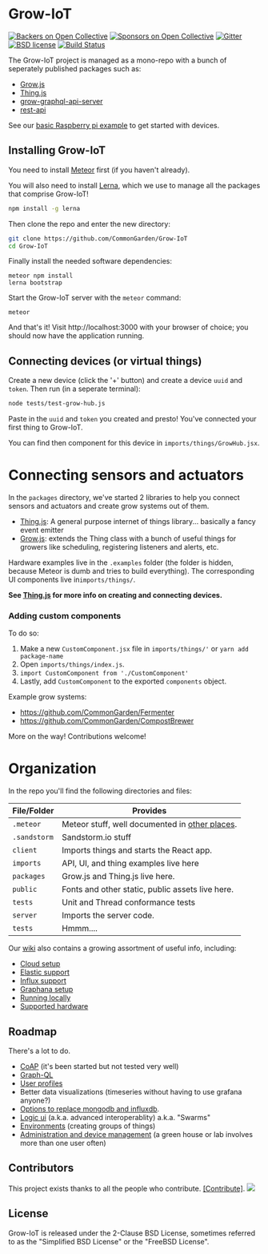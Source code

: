 # Grow-IoT

[![Backers on Open Collective](https://opencollective.com/Grow-IoT/backers/badge.svg)](#backers) [![Sponsors on Open Collective](https://opencollective.com/Grow-IoT/sponsors/badge.svg)](#sponsors) [![Gitter](https://img.shields.io/gitter/room/nwjs/nw.js.svg)](https://gitter.im/CommonGarden/Grow-IoT) [![BSD license](https://img.shields.io/badge/license-BSD--2--Clause-blue.svg)](https://github.com/CommonGarden/Grow-IoT/blob/master/LICENSE) [![Build Status](https://travis-ci.org/CommonGarden/Grow-IoT.svg?branch=master)](https://travis-ci.org/CommonGarden/Grow-IoT)

The Grow-IoT project is managed as a mono-repo with a bunch of seperately published packages such as:
* [Grow.js](https://github.com/CommonGarden/Grow-IoT/tree/development/packages/Grow.js)
* [Thing.js](https://github.com/CommonGarden/Grow-IoT/tree/development/packages/Thing.js)
* [grow-graphql-api-server](https://github.com/CommonGarden/Grow-IoT/tree/development/packages/graphql-api)
* [rest-api](https://github.com/CommonGarden/Grow-IoT/tree/development/packages/rest-api)

See our [basic Raspberry pi example](https://github.com/CommonGarden/BasicRaspberryPiExample) to get started with devices.

## Installing Grow-IoT

You need to install [Meteor](https://www.meteor.com/) first (if you haven't already). 

You will also need to install [Lerna](https://github.com/lerna/lerna), which we use to manage all the packages that comprise Grow-IoT!

```bash
npm install -g lerna
```

Then clone the repo and enter the new directory:

```bash
git clone https://github.com/CommonGarden/Grow-IoT
cd Grow-IoT
```

Finally install the needed software dependencies:

```
meteor npm install
lerna bootstrap
```

Start the Grow-IoT server with the `meteor` command:

```
meteor
```

And that's it! Visit http://localhost:3000 with your browser of choice; you should now have the application running.

## Connecting devices (or virtual things)
Create a new device (click the '+' button) and create a device `uuid` and `token`. Then run (in a seperate terminal):

```bash
node tests/test-grow-hub.js
```
Paste in the `uuid` and `token` you created and presto! You've connected your first thing to Grow-IoT.

You can find then component for this device in `imports/things/GrowHub.jsx`.

# Connecting sensors and actuators

In the `packages` directory, we've started 2 libraries to help you connect sensors and actuators and create grow systems out of them.
* [Thing.js](https://github.com/CommonGarden/Grow-IoT/tree/development/packages/Thing.js): A general purpose internet of things library... basically a fancy event emitter
* [Grow.js](https://github.com/CommonGarden/Grow-IoT/tree/development/packages/Grow.js): extends the Thing class with a bunch of useful things for growers like scheduling, registering listeners and alerts, etc.

Hardware examples live in the `.examples` folder (the folder is hidden, because Meteor is dumb and tries to build everything). The corresponding UI components live in`imports/things/`.

**See [Thing.js](https://github.com/CommonGarden/Grow-IoT/tree/development/packages/Thing.js) for more info on creating and connecting devices.**

### Adding custom components
To do so:

1. Make a new `CustomComponent.jsx` file in `imports/things/'` or `yarn add package-name`
2. Open `imports/things/index.js`.
3. `import CustomComponent from './CustomComponent'`
4. Lastly, add `CustomComponent` to the exported `components` object.

Example grow systems:
* https://github.com/CommonGarden/Fermenter
* https://github.com/CommonGarden/CompostBrewer

More on the way! Contributions welcome!

# Organization
In the repo you'll find the following directories and files:

File/Folder   | Provides
--------------|----------------------------------------------------------------
`.meteor`     | Meteor stuff, well documented in [other places](http://docs.meteor.com/#/full/).
`.sandstorm`  | Sandstorm.io stuff
`client`      | Imports things and starts the React app.
`imports`     | API, UI, and thing examples live here
`packages`    | Grow.js and Thing.js live here.
`public`      | Fonts and other static, public assets live here.
`tests`       | Unit and Thread conformance tests
`server`      | Imports the server code.
`tests`       | Hmmm....

Our [wiki](https://github.com/CommonGarden/Grow-IoT/wiki) also contains a growing assortment of useful info, including:
* [Cloud setup](https://github.com/CommonGarden/Grow-IoT/wiki/Cloud-setup)
* [Elastic support](https://github.com/CommonGarden/Grow-IoT/wiki/Elastic)
* [Influx support](https://github.com/CommonGarden/Grow-IoT/wiki/Influx-DB)
* [Graphana setup](https://github.com/CommonGarden/Grow-IoT/wiki/Grafana-Setup)
* [Running locally](https://github.com/CommonGarden/Grow-IoT/wiki/Running-locally)
* [Supported hardware](https://github.com/CommonGarden/Grow-IoT/wiki/Supported-hardware)

## Roadmap

There's a lot to do.
* [CoAP](https://github.com/CommonGarden/Grow-IoT/issues/300) (it's been started but not tested very well)
* [Graph-QL](https://github.com/CommonGarden/Grow-IoT/issues/315)
* [User profiles](https://github.com/CommonGarden/Grow-IoT/issues/382)
* Better data visualizations (timeseries without having to use grafana anyone?)
* [Options to replace mongodb and influxdb](https://github.com/CommonGarden/Grow-IoT/issues/417).
* [Logic ui](https://github.com/CommonGarden/Grow-IoT/issues/306) (a.k.a. advanced interoperablity) a.k.a. "Swarms"
* [Environments](https://github.com/CommonGarden/Grow-IoT/issues/311) (creating groups of things)
* [Administration and device management](https://github.com/CommonGarden/Grow-IoT/issues/370) (a green house or lab involves more than one user often)


## Contributors

This project exists thanks to all the people who contribute. [[Contribute]](CONTRIBUTING.md).
<a href="graphs/contributors"><img src="https://opencollective.com/Grow-IoT/contributors.svg?width=890" /></a>


## License
Grow-IoT is released under the 2-Clause BSD License, sometimes referred to as the "Simplified BSD License" or the "FreeBSD License".
